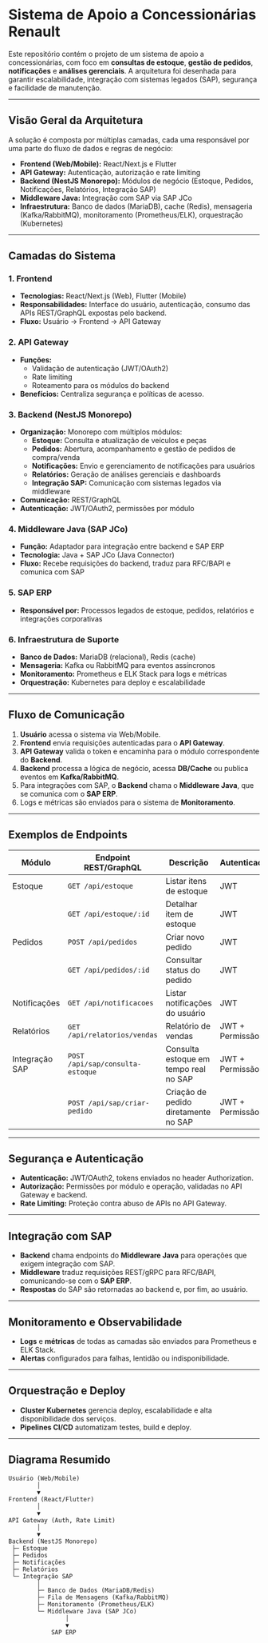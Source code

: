 # Sistema de Apoio a Concessionárias Renault

Este repositório contém o projeto de um sistema de apoio a concessionárias, com foco em **consultas de estoque**, **gestão de pedidos**, **notificações** e **análises gerenciais**. A arquitetura foi desenhada para garantir escalabilidade, integração com sistemas legados (SAP), segurança e facilidade de manutenção.

---

## Visão Geral da Arquitetura

A solução é composta por múltiplas camadas, cada uma responsável por uma parte do fluxo de dados e regras de negócio:

- **Frontend (Web/Mobile):** React/Next.js e Flutter
- **API Gateway:** Autenticação, autorização e rate limiting
- **Backend (NestJS Monorepo):** Módulos de negócio (Estoque, Pedidos, Notificações, Relatórios, Integração SAP)
- **Middleware Java:** Integração com SAP via SAP JCo
- **Infraestrutura:** Banco de dados (MariaDB), cache (Redis), mensageria (Kafka/RabbitMQ), monitoramento (Prometheus/ELK), orquestração (Kubernetes)

---

## Camadas do Sistema

### 1. Frontend

- **Tecnologias:** React/Next.js (Web), Flutter (Mobile)
- **Responsabilidades:** Interface do usuário, autenticação, consumo das APIs REST/GraphQL expostas pelo backend.
- **Fluxo:** Usuário → Frontend → API Gateway

### 2. API Gateway

- **Funções:** 
  - Validação de autenticação (JWT/OAuth2)
  - Rate limiting
  - Roteamento para os módulos do backend
- **Benefícios:** Centraliza segurança e políticas de acesso.

### 3. Backend (NestJS Monorepo)

- **Organização:** Monorepo com múltiplos módulos:
  - **Estoque:** Consulta e atualização de veículos e peças
  - **Pedidos:** Abertura, acompanhamento e gestão de pedidos de compra/venda
  - **Notificações:** Envio e gerenciamento de notificações para usuários
  - **Relatórios:** Geração de análises gerenciais e dashboards
  - **Integração SAP:** Comunicação com sistemas legados via middleware
- **Comunicação:** REST/GraphQL
- **Autenticação:** JWT/OAuth2, permissões por módulo

### 4. Middleware Java (SAP JCo)

- **Função:** Adaptador para integração entre backend e SAP ERP
- **Tecnologia:** Java + SAP JCo (Java Connector)
- **Fluxo:** Recebe requisições do backend, traduz para RFC/BAPI e comunica com SAP

### 5. SAP ERP

- **Responsável por:** Processos legados de estoque, pedidos, relatórios e integrações corporativas

### 6. Infraestrutura de Suporte

- **Banco de Dados:** MariaDB (relacional), Redis (cache)
- **Mensageria:** Kafka ou RabbitMQ para eventos assíncronos
- **Monitoramento:** Prometheus e ELK Stack para logs e métricas
- **Orquestração:** Kubernetes para deploy e escalabilidade

---

## Fluxo de Comunicação

1. **Usuário** acessa o sistema via Web/Mobile.
2. **Frontend** envia requisições autenticadas para o **API Gateway**.
3. **API Gateway** valida o token e encaminha para o módulo correspondente do **Backend**.
4. **Backend** processa a lógica de negócio, acessa **DB/Cache** ou publica eventos em **Kafka/RabbitMQ**.
5. Para integrações com SAP, o **Backend** chama o **Middleware Java**, que se comunica com o **SAP ERP**.
6. Logs e métricas são enviados para o sistema de **Monitoramento**.

---

## Exemplos de Endpoints

| Módulo         | Endpoint REST/GraphQL                | Descrição                                      | Autenticação |
|----------------|--------------------------------------|------------------------------------------------|--------------|
| Estoque        | `GET /api/estoque`                   | Listar itens de estoque                        | JWT          |
|                | `GET /api/estoque/:id`               | Detalhar item de estoque                       | JWT          |
| Pedidos        | `POST /api/pedidos`                  | Criar novo pedido                              | JWT          |
|                | `GET /api/pedidos/:id`               | Consultar status do pedido                     | JWT          |
| Notificações   | `GET /api/notificacoes`              | Listar notificações do usuário                 | JWT          |
| Relatórios     | `GET /api/relatorios/vendas`         | Relatório de vendas                            | JWT + Permissão |
| Integração SAP | `POST /api/sap/consulta-estoque`     | Consulta estoque em tempo real no SAP          | JWT + Permissão |
|                | `POST /api/sap/criar-pedido`         | Criação de pedido diretamente no SAP           | JWT + Permissão |

---

## Segurança e Autenticação

- **Autenticação:** JWT/OAuth2, tokens enviados no header Authorization.
- **Autorização:** Permissões por módulo e operação, validadas no API Gateway e backend.
- **Rate Limiting:** Proteção contra abuso de APIs no API Gateway.

---

## Integração com SAP

- **Backend** chama endpoints do **Middleware Java** para operações que exigem integração com SAP.
- **Middleware** traduz requisições REST/gRPC para RFC/BAPI, comunicando-se com o **SAP ERP**.
- **Respostas** do SAP são retornadas ao backend e, por fim, ao usuário.

---

## Monitoramento e Observabilidade

- **Logs** e **métricas** de todas as camadas são enviados para Prometheus e ELK Stack.
- **Alertas** configurados para falhas, lentidão ou indisponibilidade.

---

## Orquestração e Deploy

- **Cluster Kubernetes** gerencia deploy, escalabilidade e alta disponibilidade dos serviços.
- **Pipelines CI/CD** automatizam testes, build e deploy.

---

## Diagrama Resumido
```
Usuário (Web/Mobile)
        │
        ▼
Frontend (React/Flutter)
        │
        ▼
API Gateway (Auth, Rate Limit)
        │
        ▼
Backend (NestJS Monorepo)
 ├─ Estoque
 ├─ Pedidos
 ├─ Notificações
 ├─ Relatórios
 └─ Integração SAP
        │
        ├─ Banco de Dados (MariaDB/Redis)
        ├─ Fila de Mensagens (Kafka/RabbitMQ)
        ├─ Monitoramento (Prometheus/ELK)
        └─ Middleware Java (SAP JCo)
                │
                ▼
            SAP ERP
```
